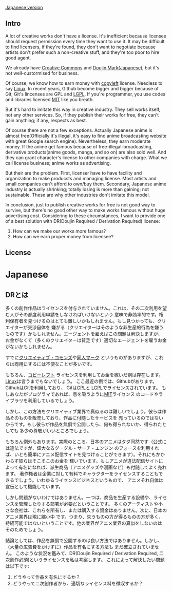 [Japanese version](#japanese)

## Intro

A lot of creative works don't have a license. It's inefficient because licensee should request permission 
every time they want to use it. It may be difficult to find licensers, if they're found, they don't want to 
negotiate because artists don't prefer such a non-creative stuff, and they're too poor to hire good agent.

We already have [Creative Commons](https://creativecommons.org/) and 
[Doujin Mark(Japanese)](https://commonsphere.jp/doujin-license-1/), but it's not well-custormised for business.

Of course, we know how to earn money with [copyleft](https://en.wikipedia.org/wiki/Copyleft) license. Needless to say 
[Linux](https://en.wikipedia.org/wiki/Linux). In recent years, Github become bigger and bigger because of 
Git; Git's lincenses are GPL and [LGPL](https://en.wikipedia.org/wiki/GNU_Lesser_General_Public_License).
If you're programmer, you use codes and libraries licensed [MIT](https://en.wikipedia.org/wiki/MIT_License) 
like you breath.

But it's hard to imitate this way in creative industry. They sell works itself, not any other services.
So, if they publish their works for free, they can't gain anything; if any, respects as best.

Of course there are not a few exceptions. Actually Japanese anime is almost free(Officially it's illegal, it's easy to 
find anime broadcasting website with great Google search engine). Nevertheless, they earn moderate money. 
If the anime get famous because of free-illegal-broadcasting, derivative products(anime goods, manga, and so on) are also 
sold well. And they can grant character's license to other companies with charge. What we call license business; 
anime works as advertising.

But their are the problem. First, licenser have to have facility and organization to make producsts and  managing license. 
Most artists and small companies can't afford to own/buy them. Secondary, Japanese anime industry is actually shrinking; 
totally losing is more than gaining; not sustainable. These are why other industries don't imitate this model.

In conclusion, just to publish creative works for free is not good way to survive, but there's no good other way
to make works famous without huge advertising cost.
Considering to these circumstances, I want to provide one of a best solution with 
DR(Doujin Required / Derivation Required) license:

  1. How can we make our works more famous?
  2. How can we earn proper money from licensee?

## License


# Japanese

## DRとは

多くの創作作品はライセンスを付与されていません。これは、その二次利用を望む人がその都度利用申請をしなければいけないという
意味で非効率的です。権利保有者を見つけるのはとても難しいかもしれません。もし見つかっても、クリエイターが交渉自体を
嫌がる（クリエイターはそのような非生産的行為を嫌うものです）かもしれません。エージェントを雇えばこの問題は解決しますが、
お金がなくて（多くのクリエイターは貧乏です）適切なエージェントを雇うお金がないかもしれません。

すでに[クリエイティブ・コモンズ](https://creativecommons.org/)や[同人マーク](https://commonsphere.jp/doujin-license-1/)
というものがありますが、これらは商用にするには不便なことが多いです。

もちろん、[コピーレフト](https://ja.wikipedia.org/wiki/%E3%82%B3%E3%83%94%E3%83%BC%E3%83%AC%E3%83%95%E3%83%88)
ライセンスを利用してお金を稼いだ例は存在します。[Linux](https://ja.wikipedia.org/wiki/Linux)は言うまでもないでしょう。
ここ最近の例では、Githubがあります。GithubはGitを利用しており、
Gitは[GPL](https://ja.wikipedia.org/wiki/GNU_General_Public_License)と
[LGPL](https://ja.wikipedia.org/wiki/GNU_Lesser_General_Public_License)でライセンスされています。
もしあなたがプログラマであれば、息を吸うように[MIT](https://ja.wikipedia.org/wiki/MIT_License)ライセンス
のコードやライブラリを利用しているでしょう。

しかし、この方法をクリエイティブ業界で真似るのは難しいでしょう。彼らは作品そのものを販売しており、作品に付随したサービスを
売っているのではないからです。もし彼らが作品を無償で公開したら、何も得られないか、得られたとしても
多少の尊敬がいいところでしょう。

もちろん例外もあります。実際のところ、日本のアニメはタダ同然です（公式には違法ですが、偉大なるグーグル・サーチ・エンジン
のフォースを利用すれば、いとも簡単にアニメ配信サイトを見つけることができます）。それにもかかわらず彼らはそこそこのお金を
稼いでいます。もしアニメが違法配信サイトによって有名になれば、派生商品（アニメグッズや漫画など）も付随してよく売れます。
著作権者は企業に対して有料でキャラクターをライセンスすることもできるでしょう。いわゆるライセンスビジネスというもので、
アニメそれ自体は宣伝として機能しています。

しかし問題がないわけではありません。一つは、商品を生産する設備や、ライセンスを管理したりする部署が必要だということです。
多くのアーティストや小さな会社は、これらを所有し、または購入する資金はありません。次に、日本のアニメ業界は現に縮小中
です。つまり、失うものの方が得るものの方が多く、持続可能ではないということです。他の業界がアニメ業界の真似をしないのは
そのためでしょう。

結論としては、作品を無償で公開するのは良い方法ではありません。しかし、（大量の広告費をかけずに）作品を有名にする方法も
まだ確立されていません。
このような状況を鑑みて、DR(Doujin Required / Derivation Required, 二次創作必須)というライセンスを私は考案します。
これによって解決したい問題は以下です:

  1. どうやって作品を有名にするか？
  2. どうやって二次創作者から、適切なライセンス料を徴収するか？